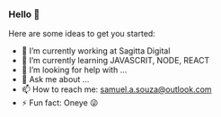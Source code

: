 ### Hello 👋


Here are some ideas to get you started:

- 🔭 I’m currently working at Sagitta Digital
- 🌱 I’m currently learning JAVASCRIT, NODE, REACT
- 🤔 I’m looking for help with ...
- 💬 Ask me about ...
- 📫 How to reach me: samuel.a.souza@outlook.com
- ⚡ Fun fact: Oneye 😜
